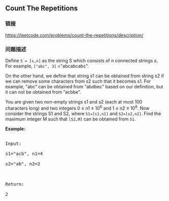 ## Count The Repetitions  
### 链接  
https://leetcode.com/problems/count-the-repetitions/description/  
### 问题描述
Define `S = [s,n]` as the string S which consists of n connected strings s. For example, `["abc", 3]` ="abcabcabc". 

On the other hand, we define that string s1 can be obtained from string s2 if we can remove some characters from s2 such that it becomes s1. For example, “abc”  can be obtained from “abdbec” based on our definition, but it can not be obtained from “acbbe”.

You are given two non-empty strings s1 and s2 (each at most 100 characters long) and two integers 0 &le; n1 &le; 10<sup>6</sup> and 1 &le; n2 &le; 10<sup>6</sup>. Now consider the strings S1 and S2, where `S1=[s1,n1]` and `S2=[s2,n2]`. Find the maximum integer M such that `[S2,M]` can be obtained from `S1`.

**Example:**
<pre>
Input:
s1="acb", n1=4
s2="ab", n2=2

Return:
2
</pre>

